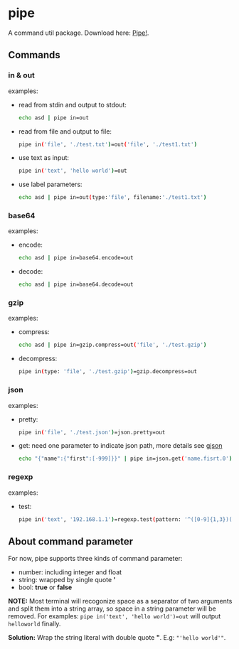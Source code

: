 # pipe

A command util package. Download here: [Pipe!](https://github.com/ToolPackage/pipe/releases/tag/v1.0).

## Commands

### in & out

examples:
- read from stdin and output to stdout:
  ```sh
  echo asd | pipe in=out
  ```
- read from file and output to file:
  ```sh
  pipe in('file', './test.txt')=out('file', './test1.txt')
  ```
- use text as input:
  ```sh
  pipe in('text', 'hello world')=out
  ```
- use label parameters:
  ```sh
  echo asd | pipe in=out(type:'file', filename:'./test1.txt')
  ```

### base64

examples:
- encode:
  ```sh
  echo asd | pipe in=base64.encode=out
  ```
- decode:
  ```sh
  echo asd | pipe in=base64.decode=out
  ```

### gzip

examples:
- compress:
  ```sh
  echo asd | pipe in=gzip.compress=out('file', './test.gzip')
  ```
- decompress:
  ```sh
  pipe in(type: 'file', './test.gzip')=gzip.decompress=out
  ```

### json

examples:
- pretty:
  ```sh
  pipe in('file', './test.json')=json.pretty=out
  ```
- get: need one parameter to indicate json path, more details see [gjson](https://github.com/tidwall/gjson)
  ```sh
  echo "{"name":{"first":[-999]}}" | pipe in=json.get('name.fisrt.0')=out
  ```

### regexp

examples:
- test:
  ```sh
  pipe in('text', '192.168.1.1')=regexp.test(pattern: '^([0-9]{1,3})(\.([0-9]{1,3})){3}$')=out
  ```

## About command parameter

For now, pipe supports three kinds of command parameter:
- number: including integer and float
- string: wrapped by single quote <b>'</b>
- bool: <b>true</b> or <b>false</b>

<b>NOTE:</b> Most terminal will recogonize space as a separator of two arguments and split them into a string array, so space in a string parameter will be removed. For examples: ```pipe in('text', 'hello world')=out``` will output ```helloworld``` finally.

<b>Solution:</b> Wrap the string literal with double quote <b>"</b>. E.g: ```"'hello world'"```.